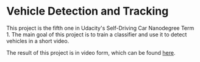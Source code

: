 # Vehicle Detection and Tracking

This project is the fifth one in Udacity's Self-Driving Car Nanodegree Term 1.
The main goal of this project is to train a classifier and use it to detect vehicles in a short video.

The result of this project is in video form, which can be found [here](https://youtu.be/xh9sE1YCyyY).